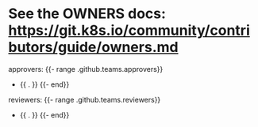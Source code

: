 # See the OWNERS docs: https://git.k8s.io/community/contributors/guide/owners.md

approvers:
{{- range .github.teams.approvers}}
- {{ . }}
{{- end}}



reviewers:
{{- range .github.teams.reviewers}}
- {{ . }}
{{- end}}